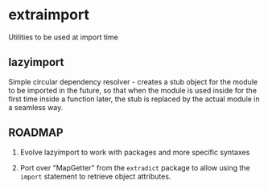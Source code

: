 extraimport
===========

Utilities to be used at import time

lazyimport
-----------
Simple circular dependency resolver - creates a stub object
for the module to be imported in the future, so that when
the module is used inside for the first time inside a function
later, the stub is replaced by the actual module in a seamless way.

ROADMAP
--------
1. Evolve lazyimport to work with packages and more specific syntaxes

2. Port over "MapGetter" from the `extradict` package to allow
using the `import` statement to retrieve object attributes.
